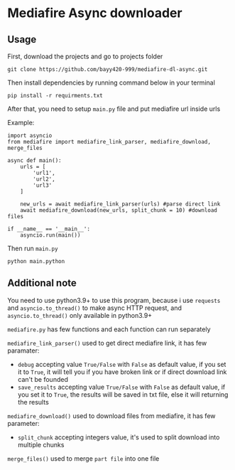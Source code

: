 # Mediafire Async downloader
## Usage
First, download the projects and go to projects folder
```
git clone https://github.com/bayy420-999/mediafire-dl-async.git
```
Then install dependencies by running command below in your terminal
```
pip install -r requirments.txt
```
After that, you need to setup `main.py` file and put mediafire url inside urls

Example:
```
import asyncio
from mediafire import mediafire_link_parser, mediafire_download, merge_files

async def main():
    urls = [
        'url1',
        'url2',
        'url3'
    ]

    new_urls = await mediafire_link_parser(urls) #parse direct link
    await mediafire_download(new_urls, split_chunk = 10) #download files

if __name__ == '__main__':
    asyncio.run(main())
```
Then run `main.py`
```
python main.python
```
## Additional note
You need to use python3.9+ to use this program, because i use `requests` and `asyncio.to_thread()` to make async HTTP request, and `asyncio.to_thread()` only available in python3.9+

`mediafire.py` has few functions and each function can run separately

`mediafire_link_parser()` used to get direct mediafire link, it has few paramater:

- `debug` accepting value `True/False` with `False` as default value, if you set it to `True`, it will tell you if you have broken link or if direct download link can't be founded 
- `save_results` accepting value `True/False` with `False` as default value, if you set it to `True`, the results will be saved in txt file, else it will returning the results

`mediafire_download()` used to download files from mediafire, it has few parameter:

- `split_chunk` accepting integers value, it's used to split download into multiple chunks

`merge_files()` used to merge `part file` into one file